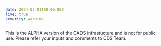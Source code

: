 ```yaml
---
date: 2024-02-01T00:00:00Z
live: true
severity: warning
---
```


This is the ALPHA version of the CADS infrastucture and is not for public use. Please refer your inputs and comments to CDS Team.
